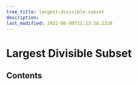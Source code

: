 ```yaml
---
tree_title: largest-divisible-subset
description: 
last_modified: 2022-06-09T21:23:28.2328
---
```


# Largest Divisible Subset

## Contents
